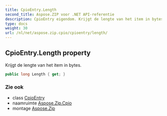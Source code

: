 ```yaml
---
title: CpioEntry.Length
second_title: Aspose.ZIP voor .NET API-referentie
description: CpioEntry eigendom. Krijgt de lengte van het item in bytes.
type: docs
weight: 30
url: /nl/net/aspose.zip.cpio/cpioentry/length/
---
```

## CpioEntry.Length property

Krijgt de lengte van het item in bytes.

```csharp
public long Length { get; }
```

### Zie ook

* class [CpioEntry](../)
* naamruimte [Aspose.Zip.Cpio](../../cpioentry/)
* montage [Aspose.Zip](../../../)


